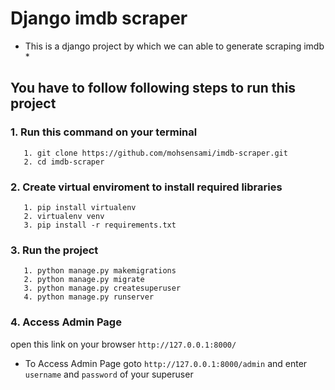 # Django imdb scraper

* This is a django project by which we can able to generate scraping imdb *





## You have to follow following steps to run this project

### 1. Run this command on your terminal 
       1. git clone https://github.com/mohsensami/imdb-scraper.git
       2. cd imdb-scraper
### 2. Create virtual enviroment to install required libraries 
       1. pip install virtualenv
       2. virtualenv venv
       3. pip install -r requirements.txt
### 3. Run the project
       1. python manage.py makemigrations
       2. python manage.py migrate
       3. python manage.py createsuperuser
       4. python manage.py runserver
### 4. Access Admin Page
open this link on your browser `http://127.0.0.1:8000/`

* To Access Admin Page goto `http://127.0.0.1:8000/admin` and enter `username` and `password` of your superuser
<!-- ### 5. See Demo here
`https://imdb.pythonanywhere.com` -->